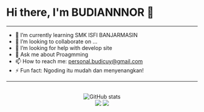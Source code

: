 # Hi there, I'm BUDIANNNOR 👋
___

- 🌱 I’m currently learning SMK ISFI BANJARMASIN
- 👯 I’m looking to collaborate on ...
- 🤔 I’m looking for help with develop site
- 💬 Ask me about Proagmming
- 📫 How to reach me: personal.budicuy@gmail.com
- ⚡ Fun fact: Ngoding itu mudah dan menyenangkan!
___

<p align="center">
  <br />
  <img src="https://github-readme-stats.vercel.app/api?username=budicuy&show_icons=true&include_all_commits=true&theme=monokai" alt="GitHub stats" /><br />
  <img src="https://github-readme-streak-stats.herokuapp.com/?user=budicuy&theme=monokai"/>
  <img src="https://github-readme-stats.vercel.app/api/top-langs/?username=budicuy&layout=compact&theme=monokai&langs_count=12"/>
  <br /><br /><br />
</p>


